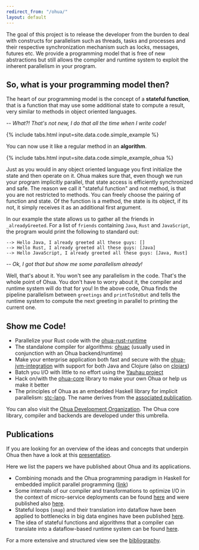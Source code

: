 ```yaml
---
redirect_from: "/ohua/"
layout: default
---
```


The goal of this project is to release the developer from the burden to deal
with constructs for parallelism such as threads, tasks and processes and their
respective synchronization mechanism such as locks, messages, futures etc. We
provide a programming model that is free of new abstractions but still allows
the compiler and runtime system to exploit the inherent parallelism in your
program.

## So, what is your programming model then?

The heart of our programming model is the concept of a **stateful function**,
that is a function that may use some additional state to compute a result, very
similar to methods in object oriented languages.

_-- What?! That's not new, I do that all the time when I write code!_

{% include tabs.html input=site.data.code.simple_example %}

You can now use it like a regular method in an **algorithm**.

{% include tabs.html input=site.data.code.simple_example_ohua %}

Just as you would in any object oriented language you first initialize the state
and then operate on it. Ohua makes sure that, even though we run your program
implicitly parallel, that state access is efficiently synchronized and safe. The
reason we call it "stateful function" and not method, is that you are not
restricted to methods. You can freely choose the pairing of function and state.
Of the function is a method, the state is its object, if its not, it simply
receives it as an additional first argument.

In our example the state allows us to gather all the friends in
`_alreadyGreeted`. For a list of `friends` containing `Java`, `Rust` and
`JavaScript`, the program would print the following to standard out:

```
--> Hello Java, I already greeted all these guys: []
--> Hello Rust, I already greeted all these guys: [Java]
--> Hello JavaScript, I already greeted all these guys: [Java, Rust]
```

_--  Ok, I got that but show me some parallelism already!_

Well, that's about it. You won't see any parallelism in the code. That's the
whole point of Ohua. You don't have to worry about it, the compiler and runtime
system will do that for you! In the above code, Ohua finds the pipeline
parallelism between `greetings` and `printToStdOut` and tells the runtime system
to compute the next greeting in parallel to printing the current one.

## Show me Code!

- Parallelize your Rust code with the
  [ohua-rust-runtime](https://github.com/ohua-dev/ohua-rust-runtime)
- The standalone compiler for algorithms:
  [ohuac](https://github.com/ohua-dev/ohuac) (usually used in conjunction with
  an Ohua backend/runtime)
- Make your enterprise application both fast and secure with the
  [ohua-jvm-integration](https://github.com/ohua-dev/ohua-jvm-integration) with
  support for both Java and Clojure (also on
  [clojars](https://clojars.org/ohua))
- Batch you I/O with little to no effort using the [Yauhau
  project](https://github.com/ohua-dev/yauhau)
- Hack on/with the [ohua-core](https://github.com/ohua-dev/ohua-core) library to
  make your own Ohua or help us make it better
- The principles of Ohua as an embedded Haskell library for implicit
  parallelism: [stc-lang](https://github.com/ohua-dev/stc-lang). The name
  derives from the [associated publication][stc-lang-pub].

You can also visit the [Ohua Development
Organization](https://github.com/ohua-dev). The Ohua core library, compiler and
backends are developed under this umbrella.

## Publications

If you are looking for an overview of the ideas and concepts that underpin Ohua then have a look at this [presentation](/slides/phd-defense-sebastian-19.pdf).

Here we list the papers we have published about Ohua and its applications.

* Combining monads and the Ohua programming paradigm in Haskell for embedded
  implicit parallel programming ([link][stc-lang-pub])
* Some internals of our compiler and transformations to optimize I/O in the
  context of micro-service deployments can be found [here](/yauhau/) and were
  published also [here](https://dl.acm.org/citation.cfm?id=3179505).
* Stateful loops (`smap`) and their translation into dataflow have been applied
  to bottlenecks in big data engines have been published
  [here](https://cfaed.tu-dresden.de/files/Images/people/chair-cc/publications/1802_Ertel_PMAM.pdf).
* The idea of stateful functions and algorithms that a compiler can translate
  into a dataflow-based runtime system can be found
  [here](https://dl.acm.org/citation.cfm?id=2807431).

For a more extensive and structured view see the [bibliography](/bib/).

[stc-lang-pub]: https://github.com/ohua-dev/stc-lang#publication

